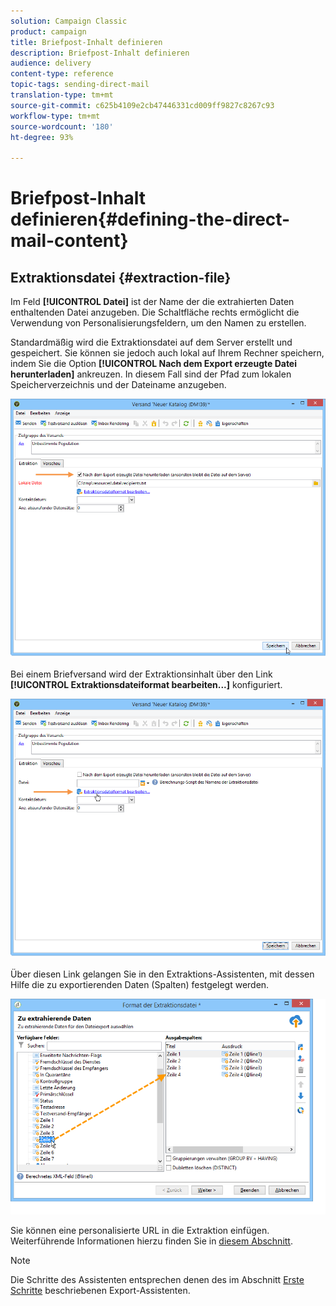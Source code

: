 ```yaml
---
solution: Campaign Classic
product: campaign
title: Briefpost-Inhalt definieren
description: Briefpost-Inhalt definieren
audience: delivery
content-type: reference
topic-tags: sending-direct-mail
translation-type: tm+mt
source-git-commit: c625b4109e2cb47446331cd009ff9827c8267c93
workflow-type: tm+mt
source-wordcount: '180'
ht-degree: 93%

---
```



# Briefpost-Inhalt definieren{#defining-the-direct-mail-content}

## Extraktionsdatei {#extraction-file}

Im Feld **[!UICONTROL Datei]** ist der Name der die extrahierten Daten enthaltenden Datei anzugeben. Die Schaltfläche rechts ermöglicht die Verwendung von Personalisierungsfeldern, um den Namen zu erstellen.

Standardmäßig wird die Extraktionsdatei auf dem Server erstellt und gespeichert. Sie können sie jedoch auch lokal auf Ihrem Rechner speichern, indem Sie die Option **[!UICONTROL Nach dem Export erzeugte Datei herunterladen]** ankreuzen. In diesem Fall sind der Pfad zum lokalen Speicherverzeichnis und der Dateiname anzugeben.

![](assets/s_ncs_user_mail_delivery_local_file.png)

Bei einem Briefversand wird der Extraktionsinhalt über den Link **[!UICONTROL Extraktionsdateiformat bearbeiten...]** konfiguriert.

![](assets/s_ncs_user_mail_delivery_format_link.png)

Über diesen Link gelangen Sie in den Extraktions-Assistenten, mit dessen Hilfe die zu exportierenden Daten (Spalten) festgelegt werden.

![](assets/s_ncs_user_mail_delivery_format_wz.png)

Sie können eine personalisierte URL in die Extraktion einfügen. Weiterführende Informationen hierzu finden Sie in [diesem Abschnitt](../../web/using/publishing-a-web-form.md).

>[!NOTE]
>
>Die Schritte des Assistenten entsprechen denen des im Abschnitt [Erste Schritte](../../platform/using/exporting-data.md#export-wizard) beschriebenen Export-Assistenten.
